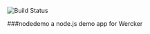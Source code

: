 ![Build Status](http://app.wercker.com/status/a94ed280-8ecf-4bc4-bba7-da51d7990437)

###nodedemo
a node.js demo app for Wercker

